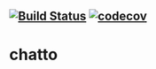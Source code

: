 [![Build Status](https://travis-ci.com/jaimeteb/chatto.svg?branch=master)](https://travis-ci.com/jaimeteb/chatto) [![codecov](https://codecov.io/gh/jaimeteb/chatto/branch/master/graph/badge.svg)](https://codecov.io/gh/jaimeteb/chatto)
---

# chatto
